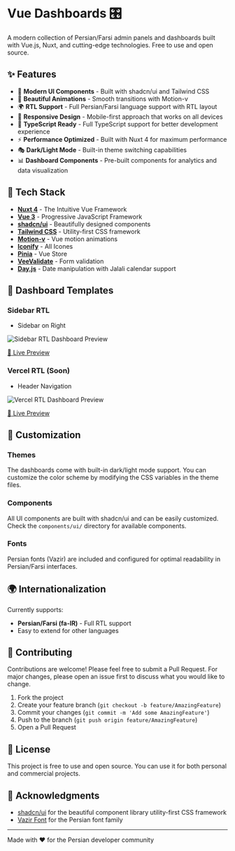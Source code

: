 # Vue Dashboards 🎛️

A modern collection of Persian/Farsi admin panels and dashboards built with Vue.js, Nuxt, and cutting-edge technologies. Free to use and open source.

## ✨ Features

- 🎨 **Modern UI Components** - Built with shadcn/ui and Tailwind CSS
- 🌟 **Beautiful Animations** - Smooth transitions with Motion-v
- 🌍 **RTL Support** - Full Persian/Farsi language support with RTL layout
- 📱 **Responsive Design** - Mobile-first approach that works on all devices
- 🎯 **TypeScript Ready** - Full TypeScript support for better development experience
- ⚡ **Performance Optimized** - Built with Nuxt 4 for maximum performance
- 🎭 **Dark/Light Mode** - Built-in theme switching capabilities
- 📊 **Dashboard Components** - Pre-built components for analytics and data visualization

## 🚀 Tech Stack

- **[Nuxt 4](https://nuxt.com/)** - The Intuitive Vue Framework
- **[Vue 3](https://vuejs.org/)** - Progressive JavaScript Framework
- **[shadcn/ui](https://www.shadcn-vue.com/)** - Beautifully designed components
- **[Tailwind CSS](https://tailwindcss.com/)** - Utility-first CSS framework
- **[Motion-v](https://motion.dev/)** - Vue motion animations
- **[Iconify](https://icones.js.org/)** - All Icones
- **[Pinia](https://pinia.vuejs.org/)** - Vue Store
- **[VeeValidate](https://vee-validate.logaretm.com/)** - Form validation
- **[Day.js](https://day.js.org/)** - Date manipulation with Jalali calendar support

## 📁 Dashboard Templates

### Sidebar RTL
- Sidebar on Right

![Sidebar RTL Dashboard Preview](https://github.com/taymakz/vue-dashboards/blob/main/assets/sidebar-rtl-dashboard.png)

[🔗 Live Preview](https://vue-dashboards-sidebar-rtl.netlify.app/)

### Vercel RTL (Soon)
- Header Navigation

![Vercel RTL Dashboard Preview](https://github.com/taymakz/vue-dashboards/blob/main/assets/vercel-rtl-dashboard.png)

[🔗 Live Preview](https://vue-dashboards-vercel-rtl.netlify.app/)

## 🎨 Customization

### Themes
The dashboards come with built-in dark/light mode support. You can customize the color scheme by modifying the CSS variables in the theme files.

### Components
All UI components are built with shadcn/ui and can be easily customized. Check the `components/ui/` directory for available components.

### Fonts
Persian fonts (Vazir) are included and configured for optimal readability in Persian/Farsi interfaces.


## 🌍 Internationalization

Currently supports:
- **Persian/Farsi (fa-IR)** - Full RTL support
- Easy to extend for other languages

## 🤝 Contributing

Contributions are welcome! Please feel free to submit a Pull Request. For major changes, please open an issue first to discuss what you would like to change.

1. Fork the project
2. Create your feature branch (`git checkout -b feature/AmazingFeature`)
3. Commit your changes (`git commit -m 'Add some AmazingFeature'`)
4. Push to the branch (`git push origin feature/AmazingFeature`)
5. Open a Pull Request

## 📄 License

This project is free to use and open source. You can use it for both personal and commercial projects.

## 🙏 Acknowledgments

- [shadcn/ui](https://www.shadcn-vue.com/) for the beautiful component library
utility-first CSS framework
- [Vazir Font](https://github.com/rastikerdar/vazir-font) for the Persian font family

---

Made with ❤️ for the Persian developer community

